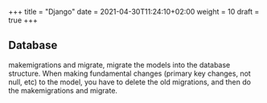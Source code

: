 +++
title = "Django"
date = 2021-04-30T11:24:10+02:00
weight = 10
draft = true
+++

## Database

makemigrations and migrate, migrate the models into the database structure. When making fundamental changes (primary key changes, not null, etc) to the model, you have to delete the old migrations, and then do the makemigrations and migrate.

